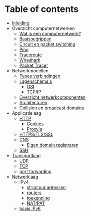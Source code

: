 # Table of contents

* [Inleiding](README.md)
* Overzicht computernetwerken
  * [Wat is een computernetwerk?](computernetwerk.md)
  * [Basisbegrippen](basisbegrippen.md)
  * [Circuit en packet switching](circuit-packet-switching.md)
  * [Ping](ping.md)
  * [Traceroute](traceroute.md)
  * [Wireshark](wireshark.md)
  * [Packet Tracer](packettracer.md)
* Netwerkmodellen
  * [Types verbindingen](verbindingen.md)
  * [Lagenschema's](lagenschemas.md)
    * [OSI](osi-model.md)
    * [TCP/IP](tcpip-model.md)
  * [Overzicht netwerkcomponenten](overzicht-netwerkcomponenten.md)
  * [Architecturen](architecturen.md)
  * [Collision en broadcast domains](collision-broadcast-domains.md)
* Applicatielaag
  * [HTTP](http.md)
    * [Cookies](cookies.md)
    * [Proxy's](proxys.md)
  * [HTTPS/TLS/SSL](ssl.md)
  * [DNS](dns.md)
    * [Eigen domein registreren](eigendomein.md)
  * [SSH](ssh.md)
* [Transportlaag](transportlaag.md)
  * [UDP](udp.md)
  * [TCP](tcp.md)
  * [port forwarding](portforwarding.md)
* [Netwerklaag](netwerklaag.md)
  * IPv4
    * [structuur adressen](ipv4structuur.md)
    * [routers](routers.md)
    * [toekenning](toekenning.md)
    * [NAT/PAT](nat.md)
  * [basis IPv6](ipv6.md)

